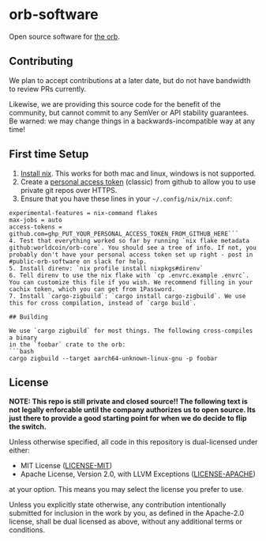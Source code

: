 # orb-software
Open source software for [the orb](https://worldcoin.org/blog/engineering/opening-orb-look-inside-worldcoin-biometric-imaging-device).

## Contributing

We plan to accept contributions at a later date, but do not have bandwidth to review PRs
currently. 

Likewise, we are providing this source code for the benefit of the community, but cannot
commit to any SemVer or API stability guarantees. Be warned: we may change things in a
backwards-incompatible way at any time!

## First time Setup

1. [Install nix][nix]. This works for both mac and linux, windows is not supported.
2. Create a [personal access token][PAC] (classic) from github to allow you to use private git repos over HTTPS.
3. Ensure that you have these lines in your `~/.config/nix/nix.conf`:
```
experimental-features = nix-command flakes
max-jobs = auto
access-tokens = github.com=ghp_PUT_YOUR_PERSONAL_ACCESS_TOKEN_FROM_GITHUB_HERE```
4. Test that everything worked so far by running `nix flake metadata github:worldcoin/orb-core`. You should see a tree of info. If not, you probably don't have your personal access token set up right - post in #public-orb-software on slack for help.
5. Install direnv: `nix profile install nixpkgs#direnv` 
6. Tell direnv to use the nix flake with `cp .envrc.example .envrc`. You can customize this file if you wish. We recommend filling in your cachix token, which you can get from 1Password.
7. Install `cargo-zigbuild`: `cargo install cargo-zigbuild`. We use this for cross compilation, instead of `cargo build`.

## Building

We use `cargo zigbuild` for most things. The following cross-compiles a binary
in the `foobar` crate to the orb:
```bash
cargo zigbuild --target aarch64-unknown-linux-gnu -p foobar
```

## License
**NOTE: This repo is still private and closed source!! The following text
is not legally enforcable until the company authorizes us to open source.
Its just there to provide a good starting point for when we do decide to
flip the switch.**

Unless otherwise specified, all code in this repository is dual-licensed under either:
- MIT License ([LICENSE-MIT](LICENSE-MIT))
- Apache License, Version 2.0, with LLVM Exceptions ([LICENSE-APACHE](LICENSE-APACHE))

at your option. This means you may select the license you prefer to use.

Unless you explicitly state otherwise, any contribution intentionally submitted for inclusion
in the work by you, as defined in the Apache-2.0 license, shall be dual licensed as above,
without any additional terms or conditions.

[nix]: https://nixos.org/download.html
[PAC]: https://docs.github.com/en/authentication/keeping-your-account-and-data-secure/managing-your-personal-access-tokens#creating-a-personal-access-token-classic
